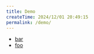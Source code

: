 ```yaml
---
title: Demo
createTime: 2024/12/01 20:49:15
permalink: /demo/
---
```


- [bar](./bar.md)
- [foo](./foo.md)
